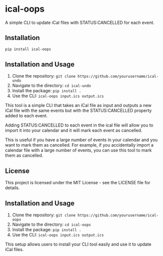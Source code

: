 # ical-oops

A simple CLI to update iCal files with STATUS:CANCELLED for each event.

## Installation

```bash
pip install ical-oops
```

## Installation and Usage

1. Clone the repository: `git clone https://github.com/yourusername/ical-undo`
2. Navigate to the directory: `cd ical-undo`
3. Install the package: `pip install .`
4. Use the CLI: `ical-oops input.ics output.ics`

This tool is a simple CLI that takes an iCal file as input and outputs a new iCal file with the same events but with the STATUS:CANCELLED property added to each event.

Adding STATUS:CANCELLED to each event in the ical file will allow you to import it into your calendar and it will mark each event as cancelled.

This is useful if you have a large number of events in your calendar and you want to mark them as cancelled. For example, if you accidentally import a calendar file with a large number of events, you can use this tool to mark them as cancelled.


## License

This project is licensed under the MIT License - see the LICENSE file for details.

## Installation and Usage

1. Clone the repository: `git clone https://github.com/yourusername/ical-oops`
2. Navigate to the directory: `cd ical-oops`
3. Install the package: `pip install .`
4. Use the CLI: `ical-oops input.ics output.ics`

This setup allows users to install your CLI tool easily and use it to update iCal files.
